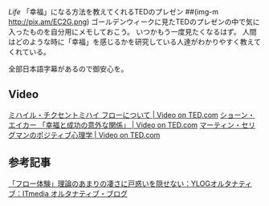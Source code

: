 *Life* 「幸福」になる方法を教えてくれるTEDのプレゼン
##(img-m http://pix.am/EC2G.png)
ゴールデンウィークに見たTEDのプレゼンの中で気に入ったものを自分用にメモしておこう。
いつかもう一度見たくなるはず。
人間はどのような時に「幸福」を感じるかを研究している人達がわかりやすく教えてくれている。

全部日本語字幕があるので御安心を。
## Video
[ミハイル・チクセントミハイ  フローについて | Video on TED.com](http://www.ted.com/talks/lang/ja/mihaly_csikszentmihalyi_on_flow.html)
[ショーン・エイカー 「幸福と成功の意外な関係」 | Video on TED.com](http://www.ted.com/talks/lang/ja/shawn_achor_the_happy_secret_to_better_work.html)
[マーティン・セリグマンのポジティブ心理学 | Video on TED.com](http://www.ted.com/talks/lang/ja/martin_seligman_on_the_state_of_psychology.html)

## 参考記事
[「フロー体験」理論のあまりの凄さに戸惑いを隠せない：YLOGオルタナティブ：ITmedia オルタナティブ・ブログ](http://blogs.itmedia.co.jp/yasuyasu1976/2011/11/post-66a9.html)
